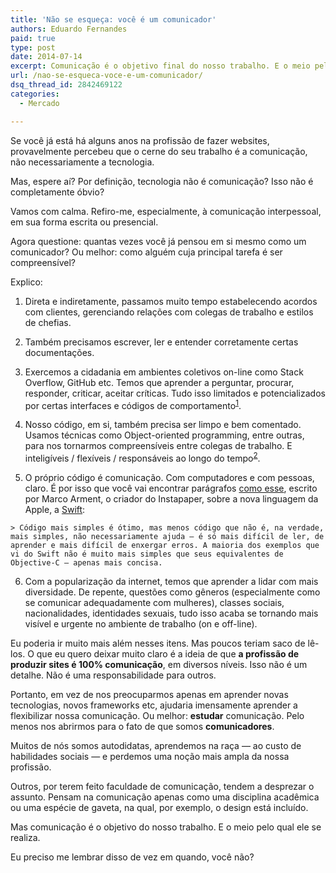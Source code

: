 ```yaml
---
title: 'Não se esqueça: você é um comunicador'
authors: Eduardo Fernandes
paid: true
type: post
date: 2014-07-14
excerpt: Comunicação é o objetivo final do nosso trabalho. E o meio pelo qual ele se realiza
url: /nao-se-esqueca-voce-e-um-comunicador/
dsq_thread_id: 2842469122
categories:
  - Mercado

---
```

Se você já está há alguns anos na profissão de fazer websites, provavelmente percebeu que o cerne do seu trabalho é a comunicação, não necessariamente a tecnologia.

Mas, espere aí? Por definição, tecnologia não é comunicação? Isso não é completamente óbvio?

Vamos com calma. Refiro-me, especialmente, à comunicação interpessoal, em sua forma escrita ou presencial.

Agora questione: quantas vezes você já pensou em si mesmo como um comunicador? Ou melhor: como alguém cuja principal tarefa é ser compreensível?

Explico:

  1. Direta e indiretamente, passamos muito tempo estabelecendo acordos com clientes, gerenciando relações com colegas de trabalho e estilos de chefias.

  2. Também precisamos escrever, ler e entender corretamente certas documentações.

  3. Exercemos a cidadania em ambientes coletivos on-line como Stack Overflow, GitHub etc. Temos que aprender a perguntar, procurar, responder, criticar, aceitar críticas. Tudo isso limitados e potencializados por certas interfaces e códigos de comportamento<sup id="fnref:1"><a href="1" rel="footnote">1</a></sup>.

  4. Nosso código, em si, também precisa ser limpo e bem comentado. Usamos técnicas como Object-oriented programming, entre outras, para nos tornarmos compreensíveis entre colegas de trabalho. E inteligíveis / flexíveis / responsáveis ao longo do tempo<sup id="fnref:2"><a href="2" rel="footnote">2</a></sup>.

  5. O próprio código é comunicação. Com computadores e com pessoas, claro. É por isso que você vai encontrar parágrafos [como esse][1], escrito por Marco Arment, o criador do Instapaper, sobre a nova linguagem da Apple, a [Swift][2]:
    
    > Código mais simples é ótimo, mas menos código que não é, na verdade, mais simples, não necessariamente ajuda — é só mais difícil de ler, de aprender e mais difícil de enxergar erros. A maioria dos exemplos que vi do Swift não é muito mais simples que seus equivalentes de Objective-C — apenas mais concisa.

  6. Com a popularização da internet, temos que aprender a lidar com mais diversidade. De repente, questões como gêneros (especialmente como se comunicar adequadamente com mulheres), classes sociais, nacionalidades, identidades sexuais, tudo isso acaba se tornando mais visível e urgente no ambiente de trabalho (on e off-line).

Eu poderia ir muito mais além nesses itens. Mas poucos teriam saco de lê-los. O que eu quero deixar muito claro é a ideia de que **a profissão de produzir sites é 100% comunicação**, em diversos níveis. Isso não é um detalhe. Não é uma responsabilidade para outros.

Portanto, em vez de nos preocuparmos apenas em aprender novas tecnologias, novos frameworks etc, ajudaria imensamente aprender a flexibilizar nossa comunicação. Ou melhor: **estudar** comunicação. Pelo menos nos abrirmos para o fato de que somos **comunicadores**.

Muitos de nós somos autodidatas, aprendemos na raça — ao custo de habilidades sociais — e perdemos uma noção mais ampla da nossa profissão.

Outros, por terem feito faculdade de comunicação, tendem a desprezar o assunto. Pensam na comunicação apenas como uma disciplina acadêmica ou uma espécie de gaveta, na qual, por exemplo, o design está incluído.

Mas comunicação é o objetivo do nosso trabalho. E o meio pelo qual ele se realiza.

Eu preciso me lembrar disso de vez em quando, você não?

[^1]:    
    Por exemplo, no Stack Overflow, posts agradecendo por respostas são considerados ruído de comunicação e, às vezes, filtrados pelo próprio sistema. O que não significa que as pessoas sejam necessariamente rudes.<a href="1" rev="footnote">&#8617;</a>

[^2]:    
    E isso poderia ser chamado de **Ecologia da Programação**. Quer dizer: a maneira pela qual os códigos (de Ruby a CSS, com suas funções específicas) lidam com o ambiente. Que resíduos eles produzem, que transformações induzem na web etc. E também **Economia da Programação**: o mercado, as modas e as flutuações no valor de certas linguagens.<a href="2" rev="footnote">&#8617;</a>

 [1]: http://www.marco.org/2014/07/11/developers-dystopian-future
 [2]: http://swift-lang.org/main/